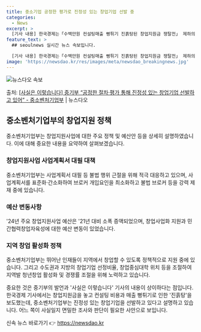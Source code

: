 ```yaml
---
title: 중소기업 공정한 평가로 진정성 있는 창업기업 선발 중
categories:
  - News
excerpt: >
  [기사 내용] 한국경제는「수백만원 컨설팅매출 뻥튀기 진흙탕된 창업지원금 쟁탈전」 제하의 기사를 게재했고(3.…
feature_text: >
  ## seoulnews 실시간 뉴스 속보입니다.

  [기사 내용] 한국경제는「수백만원 컨설팅매출 뻥튀기 진흙탕된 창업지원금 쟁탈전」 제하의 기사를 게재했고(3.…
image: 'https://newsdao.kr/res/images/meta/newsdao_breakingnews.jpg'
---
```


![뉴스다오 속보](https://newsdao.kr/res/images/meta/newsdao_breakingnews.jpg)

<p>출처: <a href="https://newsdao.kr/3302" rel="dofollow">[사실은 이렇습니다] 중기부 “공정한 절차·평가 통해 진정성 있는 창업기업 선발하고 있어” - 중소벤처기업부</a> | 뉴스다오</p>

<h2 data-ke-size="size26">중소벤처기업부의 창업지원 정책</h2>
중소벤처기업부는 창업지원사업에 대한 주요 정책 및 예산안 등을 상세히 설명하였습니다. 이에 대해 중요한 내용을 요약하여 살펴보겠습니다.

<h3>창업지원사업 사업계획서 대필 대책</h3>
중소벤처기업부는 사업계획서 대필 등 불법 행위 근절을 위해 적극 대응하고 있으며, 사업계획서를 표준화·간소화하여 브로커 개입요인을 최소화하고 불법 브로커 등을 강력 제재 중에 있습니다.

<h3>예산 변동사항</h3>
'24년 주요 창업지원사업 예산은 '21년 대비 소폭 증액되었으며, 창업사업화 지원과 민간협력창업자육성에 대한 예산 변동이 있었습니다.

<h3>지역 창업 활성화 정책</h3>
중소벤처기업부는 뛰어난 인재들이 지역에서 창업할 수 있도록 정책적으로 지원 중에 있습니다. 그리고 수도권과 지방의 창업기업 선정비율, 창업중심대학 위치 등을 조절하여 지역발 청년창업 활성화 및 경쟁률 조절을 위해 노력하고 있습니다.

중요한 것은 중기부의 발언과 '사실은 이렇습니다' 기사의 내용이 상이하다는 점입니다. 한국경제 기사에서는 창업지원금을 놓고 컨설팅 비용과 매출 뻥튀기로 인한 '진흙탕'을 보도했는데, 중소벤처기업부는 진정성 있는 창업기업을 선발하고 있다고 설명하고 있습니다. 어느 쪽이 사실일지 면밀한 조사와 판단이 필요한 사안으로 보입니다. 

신속 뉴스 바로가기 👉 <a href="https://newsdao.kr" rel="dofollow">https://newsdao.kr</a>


